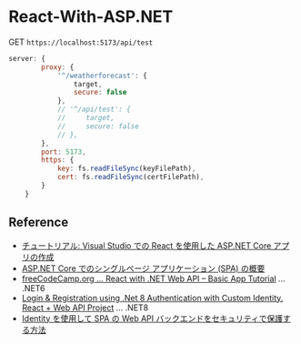 # React-With-ASP.NET


GET `https://localhost:5173/api/test`

```js
server: {
        proxy: {
            '^/weatherforecast': {
                target,
                secure: false
            },
            // '^/api/test': {
            //     target,
            //     secure: false
            // },
        },
        port: 5173,
        https: {
            key: fs.readFileSync(keyFilePath),
            cert: fs.readFileSync(certFilePath),
        }
    }
```

## Reference
- [チュートリアル: Visual Studio での React を使用した ASP.NET Core アプリの作成](https://learn.microsoft.com/ja-jp/visualstudio/javascript/tutorial-asp-net-core-with-react?view=vs-2022)
- [ASP.NET Core でのシングルページ アプリケーション (SPA) の概要](https://learn.microsoft.com/ja-jp/aspnet/core/client-side/spa/intro?view=aspnetcore-8.0#developing-single-page-apps)
- [freeCodeCamp.org … React with .NET Web API – Basic App Tutorial](https://www.youtube.com/watch?v=4RKuyp_bOhY) … .NET6
- [Login & Registration using .Net 8 Authentication with Custom Identity. React + Web API Project](https://www.youtube.com/watch?v=DK7YAqd0tJA&t=125s)  … .NET8
- [Identity を使用して SPA の Web API バックエンドをセキュリティで保護する方法](https://learn.microsoft.com/ja-jp/aspnet/core/security/authentication/identity-api-authorization?view=aspnetcore-8.0)